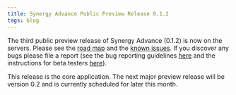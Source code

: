 ```yaml
---
title: Synergy Advance Public Preview Release 0.1.2
tags: blog
---
```


The third public preview release of Synergy Advance (0.1.2) is now on the servers. Please see the [road map](http://wincent.dev/a/products/synergy-advance/road-map/) and the [known issues](http://wincent.dev/a/products/synergy-advance/known-issues/). If you discover any bugs please file a report (see the bug reporting guidelines [here](http://wincent.dev/a/knowledge-base/archives/2004/11/how_to_file_a_g.php) and the instructions for beta testers [here](http://wincent.dev/a/knowledge-base/archives/2005/04/information_for.php)).

This release is the core application. The next major preview release will be version 0.2 and is currently scheduled for later this month.
